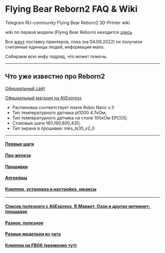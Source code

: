 # Flying Bear Reborn2 FAQ & Wiki
Telegram RU-community Flying Bear Reborn2 3D-Printer wiki

wiki по первой модели (Flying Bear Reborn) находится [здесь](https://github.com/flyingbear-reborn/wiki)

Все [ждут](https://t.me/fbg5_waiters) поставку принтеров, пока (на 04.09.2022) их получили считанные единицы людей, информации мало.

Собираем всю инфу подряд, что может помочь.

----

## Что уже известно про Reborn2

[Официальный сайт](https://3dflyingbear.com/products/flying-bear-reborn-2-3d-printer)

[Официальный магазин на AliExpress](https://aliexpress.ru/item/1005002981861087.html)

* Распиновка соответствует плате Robin Nano v.3
* Тип температурного датчика pt1000 4.7кОм;
* Тип температурного датчика на столе 100кОм EPCOS;
* Стоковые шаги 160,160,800,420;
* Тип экрана в прошивке: mks_ts35_v2_0

----

#### [Первые шаги](Hardware/first_steps.md)

#### [Про железо](Hardware/index.md)

#### [Прошивки](Firmware/firmware.md) 

#### [Апгрейды](Upgrades/upgrades.md)

#### [Клиппер, установка и настройка, нюансы](Klipper/README.md)

----

#### [Список полезного с AliExpress, Я.Маркет, Озон и других интернет-площадок](Shops/index.md)

#### [Разное, полезное](Additional/useful_links.md)

#### [Разные модельки из чата](Additional/stls.md)

#### [Клиппер на FBG6 (временно тут)](FBG6/klipper.md)

[//]: # (03.09.22 10:08)
